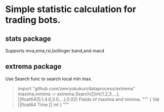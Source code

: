 # Simple statistic calculation for trading bots.
## stats package
Supports mva,ema,rsi,bollinger band,and macd
## extrema package
Use Search func to search local min max.
> import "github.com/zenryokukun/dataprocess/extrema"  
> maxima,minima := extrema.Search([]int{1,2,3,...},[]float64{5.1,4.6,3.0,...},0.02)
Fields of maxima and minima.
"""
{
  Val []float64
  Time [] int
}
"""
